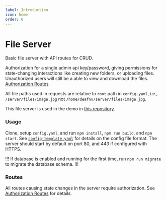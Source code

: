 ```yaml
---
label: Introduction 
icon: home
order: 0
---
```


# File Server

Basic file server with API routes for CRUD.

Authorization for a single admin api key/password, giving permissions for state-changing interactions like creating new folders, or uploading files. Unauthorized users will still be a able to view and download the files. [Authorization Routes](/authorization)

All file paths used in requests are relative to `root` path in `config.yaml`, i.e., `/server/files/image.jpg` not `/home/deafnv/server/files/image.jpg`.

This file server is used in the demo in [this repository](https://github.com/deafnv/file-server-web).

### Usage

Clone, setup `config.yaml`, and run `npm install`, `npm run build`, and `npm start`. See [`config-template.yaml`](/config) for details on the config file format. The server should start by default on port 80, and 443 if configured with HTTPS.

!!!
If database is enabled and running for the first time, run `npm run migrate` to migrate the database schema.
!!!

### Routes

All routes causing state changes in the server require authorization. See [Authorization Routes](/authorization) for details.